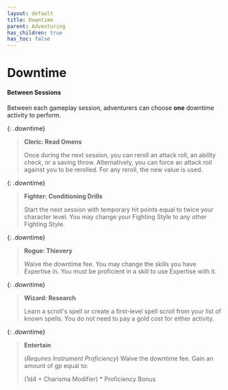 ```yaml
---
layout: default
title: Downtime
parent: Adventuring
has_children: true
has_toc: false
---
```


# Downtime

#### Between Sessions

Between each gameplay session, adventurers can choose **one** downtime activity to perform.

{: .downtime}
> **Cleric: Read Omens**
> 
> Once during the next session, you can reroll an attack roll, an ability check, or a saving throw. Alternatively, you can force an attack roll against you to be rerolled. For any reroll, the new value is used.

{: .downtime}
> **Fighter: Conditioning Drills**
> 
> Start the next session with temporary hit points equal to twice your character level. You may change your Fighting Style to any other Fighting Style.

{: .downtime}
> **Rogue: Thievery**
> 
> Waive the downtime fee. You may change the skills you have Expertise in. You must be proficient in a skill to use Expertise with it.

{: .downtime}
> **Wizard: Research**
> 
> Learn a scroll's spell or create a first-level spell scroll from your list of known spells. You do not need to pay a gold cost for either activity.

{: .downtime}
> **Entertain**
>
> (_Requires Instrument Proficiency_) Waive the downtime fee. Gain an amount of gp equal to:
>
> (1d4 + Charisma Modifier) * Proficiency Bonus

